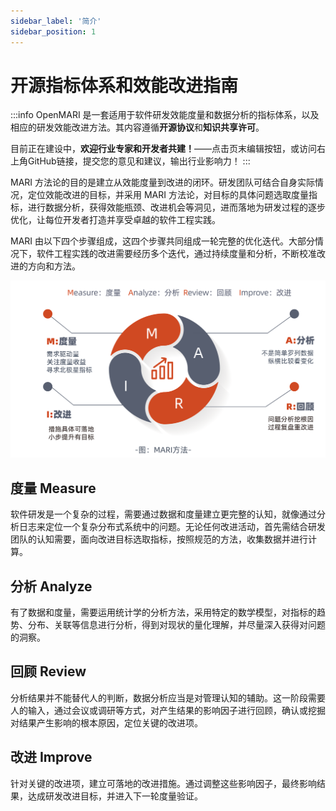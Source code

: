 ```yaml
---
sidebar_label: '简介'
sidebar_position: 1
---
```


# 开源指标体系和效能改进指南

:::info
OpenMARI 是一套适用于软件研发效能度量和数据分析的指标体系，以及相应的研发效能改进方法。其内容遵循**开源协议**和**知识共享许可**。

目前正在建设中，**欢迎行业专家和开发者共建！**——点击页末编辑按钮，或访问右上角GitHub链接，提交您的意见和建议，输出行业影响力！
:::

MARI 方法论的目的是建立从效能度量到改进的闭环。研发团队可结合自身实际情况，定位效能改进的目标，并采用 MARI 方法论，对目标的具体问题选取度量指标，进行数据分析，获得效能瓶颈、改进机会等洞见，进而落地为研发过程的逐步优化，让每位开发者打造并享受卓越的软件工程实践。

MARI 由以下四个步骤组成，这四个步骤共同组成一轮完整的优化迭代。大部分情况下，软件工程实践的改进需要经历多个迭代，通过持续度量和分析，不断校准改进的方向和方法。

![](img/jian-jie-.svg)

## **度量 Measure**

软件研发是一个复杂的过程，需要通过数据和度量建立更完整的认知，就像通过分析日志来定位一个复杂分布式系统中的问题。无论任何改进活动，首先需结合研发团队的认知需要，面向改进目标选取指标，按照规范的方法，收集数据并进行计算。

## **分析 Analyze**

有了数据和度量，需要运用统计学的分析方法，采用特定的数学模型，对指标的趋势、分布、关联等信息进行分析，得到对现状的量化理解，并尽量深入获得对问题的洞察。

## **回顾 Review**

分析结果并不能替代人的判断，数据分析应当是对管理认知的辅助。这一阶段需要人的输入，通过会议或调研等方式，对产生结果的影响因子进行回顾，确认或挖掘对结果产生影响的根本原因，定位关键的改进项。

## **改进 Improve**

针对关键的改进项，建立可落地的改进措施。通过调整这些影响因子，最终影响结果，达成研发改进目标，并进入下一轮度量验证。
